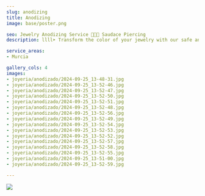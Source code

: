 ```yaml
---
slug: anodizing
title: Anodizing
image: base/poster.png

seo: Jewelry Anodizing Service 🧷👂🏻 Saudace Piercing
description: llll➤ Transform the color of your jewelry with our safe and high quality ✅ anodizing service.

service_areas:
- Murcia

gallery_cols: 4
images:
- joyeria/anodizado/2024-09-25_13-48-31.jpg
- joyeria/anodizado/2024-09-25_13-52-46.jpg
- joyeria/anodizado/2024-09-25_13-52-47.jpg
- joyeria/anodizado/2024-09-25_13-52-50.jpg
- joyeria/anodizado/2024-09-25_13-52-51.jpg
- joyeria/anodizado/2024-09-25_13-52-48.jpg
- joyeria/anodizado/2024-09-25_13-52-56.jpg
- joyeria/anodizado/2024-09-25_13-52-49.jpg
- joyeria/anodizado/2024-09-25_13-52-54.jpg
- joyeria/anodizado/2024-09-25_13-52-53.jpg
- joyeria/anodizado/2024-09-25_13-52-52.jpg
- joyeria/anodizado/2024-09-25_13-52-57.jpg
- joyeria/anodizado/2024-09-25_13-52-58.jpg
- joyeria/anodizado/2024-09-25_13-52-55.jpg
- joyeria/anodizado/2024-09-25_13-51-00.jpg
- joyeria/anodizado/2024-09-25_13-52-59.jpg

---
```


![](joyeria/anodizado/colores.jpg)
